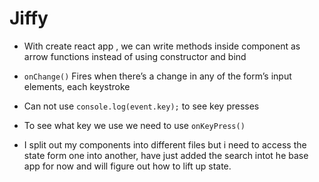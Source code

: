 # Jiffy

- With create react app , we can write methods inside component as arrow functions instead of using constructor and bind
- `onChange()` Fires when there’s a change in any of the form’s input elements, each keystroke
- Can not use `console.log(event.key);` to see key presses
- To see what key we use we need to use `onKeyPress()`

- I split out my components into different files but i need to access the state form one into another, have just added the search intot he base app for now and will figure out how to lift up state.
